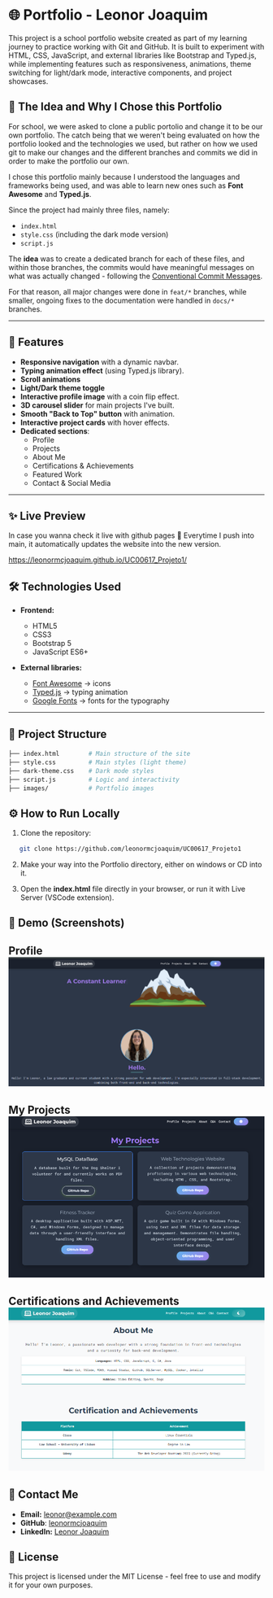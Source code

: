 # 🌐 Portfolio - Leonor Joaquim

This project is a school portfolio website created as part of my learning journey to practice working with Git and GitHub.
It is built to experiment with HTML, CSS, JavaScript, and external libraries like Bootstrap and Typed.js, while implementing features such as responsiveness, animations, theme switching for light/dark mode, interactive components, and project showcases.

## 🧠 The Idea and Why I Chose this Portfolio
For school, we were asked to clone a public portolio and change it to be our own portfolio. The catch being that we 
weren't being evaluated on how the portfolio looked and the technologies we used, but rather on how we used git to 
make our changes and the different branches and commits we did in order to make the portfolio our own.

I chose this portfolio mainly because I understood the languages and frameworks being used, and was able to learn new ones
such as **Font Awesome** and **Typed.js**.

Since the project had mainly three files, namely: 
- `index.html`  
- `style.css` (including the dark mode version)  
- `script.js`  

The **idea** was to create a dedicated branch for each of these files, and within those branches, the commits would have 
meaningful messages on what was actually changed - following the [Conventional Commit Messages](https://gist.github.com/qoomon/5dfcdf8eec66a051ecd85625518cfd13).

For that reason, all major changes were done in `feat/*` branches, while smaller, ongoing fixes to the documentation were handled in `docs/*` branches.  

---

## 🚀 Features

- **Responsive navigation** with a dynamic navbar.
- **Typing animation effect** (using Typed.js library).
- **Scroll animations**
- **Light/Dark theme toggle**
- **Interactive profile image** with a coin flip effect.
- **3D carousel slider** for main projects I've built.
- **Smooth "Back to Top" button** with animation.
- **Interactive project cards** with hover effects.
- **Dedicated sections**:
  - Profile
  - Projects
  - About Me
  - Certifications & Achievements
  - Featured Work
  - Contact & Social Media

---

## ✨ Live Preview
In case you wanna check it live with github pages 🚀 Everytime I push into main, it automatically updates the website into the new version.

https://leonormcjoaquim.github.io/UC00617_Projeto1/ 

## 🛠️ Technologies Used

- **Frontend:**
  - HTML5
  - CSS3
  - Bootstrap 5
  - JavaScript ES6+

- **External libraries:**
  - [Font Awesome](https://fontawesome.com/) → icons
  - [Typed.js](https://github.com/mattboldt/typed.js/) → typing animation
  - [Google Fonts](https://fonts.google.com/) → fonts for the typography

---

## 📂 Project Structure

```bash
├── index.html        # Main structure of the site
├── style.css         # Main styles (light theme)
├── dark-theme.css    # Dark mode styles
├── script.js         # Logic and interactivity
├── images/           # Portfolio images
```

## ⚙️ How to Run Locally

1. Clone the repository:

```bash
   git clone https://github.com/leonormcjoaquim/UC00617_Projeto1
```

2. Make your way into the Portfolio directory, either on windows or CD into it. 

3. Open the **index.html** file directly in your browser, or run it with Live Server (VSCode extension).


## 📸 Demo (Screenshots)
Profile 
![Profile Screenshot](images/Screenshot_Profile.png)
---

My Projects
![My Projects Screenshot](images/Screenshot_My_Projects.png)
---

Certifications and Achievements 
![Achievements Screenshot](images/Screenshot_Certifications.png)
---

## 📧 Contact Me
- **Email:** [leonor@example.com](mailto:leonor@example.com)
- **GitHub**: [leonormcjoaquim](https://github.com/leonormcjoaquim)
- **LinkedIn:** [Leonor Joaquim](https://www.linkedin.com/feed)

## 📜 License

This project is licensed under the MIT License - feel free to use and modify it for your own purposes.
